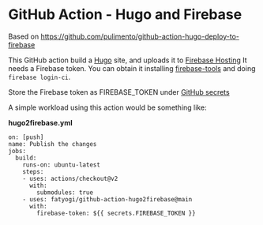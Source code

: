 # GitHub Action - Hugo and Firebase

Based on https://github.com/pulimento/github-action-hugo-deploy-to-firebase

This GitHub action build a [Hugo](https://gohugo.io) site, and uploads it to [Firebase Hosting](https://firebase.google.com/docs/hosting/)
It needs a Firebase token. You can obtain it installing [firebase-tools](https://github.com/firebase/firebase-tools) and doing `firebase login-ci`.

Store the Firebase token as FIREBASE_TOKEN under [GitHub secrets](https://help.github.com/es/articles/virtual-environments-for-github-actions#naming-conventions)

A simple workload using this action would be something like:

**hugo2firebase.yml**

````  
on: [push]
name: Publish the changes
jobs:
  build:
    runs-on: ubuntu-latest
    steps:
    - uses: actions/checkout@v2
      with:
        submodules: true
    - uses: fatyogi/github-action-hugo2firebase@main
      with:
        firebase-token: ${{ secrets.FIREBASE_TOKEN }}
````

